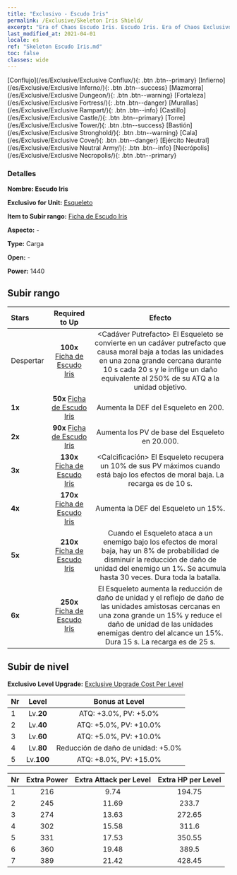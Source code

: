 ```yaml
---
title: "Exclusivo - Escudo Iris"
permalink: /Exclusive/Skeleton Iris Shield/
excerpt: "Era of Chaos Escudo Iris. Escudo Iris. Era of Chaos Exclusivo Escudo Iris. Esqueleto Exclusivo."
last_modified_at: 2021-04-01
locale: es
ref: "Skeleton Escudo Iris.md"
toc: false
classes: wide
---
```

 [Conflujo](/es/Exclusive/Exclusive Conflux/){: .btn .btn--primary} [Infierno](/es/Exclusive/Exclusive Inferno/){: .btn .btn--success} [Mazmorra](/es/Exclusive/Exclusive Dungeon/){: .btn .btn--warning} [Fortaleza](/es/Exclusive/Exclusive Fortress/){: .btn .btn--danger} [Murallas](/es/Exclusive/Exclusive Rampart/){: .btn .btn--info} [Castillo](/es/Exclusive/Exclusive Castle/){: .btn .btn--primary} [Torre](/es/Exclusive/Exclusive Tower/){: .btn .btn--success} [Bastión](/es/Exclusive/Exclusive Stronghold/){: .btn .btn--warning} [Cala](/es/Exclusive/Exclusive Cove/){: .btn .btn--danger} [Ejército Neutral](/es/Exclusive/Exclusive Neutral Army/){: .btn .btn--info} [Necrópolis](/es/Exclusive/Exclusive Necropolis/){: .btn .btn--primary} 

### Detalles
 **Nombre: Escudo Iris** 

 **Exclusivo for Unit:** [Esqueleto](/es/units/Skeleton/) 

 **Item to Subir rango:** [Ficha de Escudo Iris](/es/Items/con_913/)

 **Aspecto:** -

 **Type:** Carga

 **Open:** -

 **Power:** 1440

## Subir rango

  |     Stars    |  Required to Up | Efecto |
  |:-------------|:---------------:|:---------------:|
  |  Despertar  | **100x** [Ficha de Escudo Iris](/es/Items/con_913/) | <Cadáver Putrefacto> El Esqueleto se convierte en un cadáver putrefacto que causa moral baja a todas las unidades en una zona grande cercana durante 10 s cada 20 s y le inflige un daño equivalente al 250% de su ATQ a la unidad objetivo. |
  | **1x** <i class="fas fa-star"/> | **50x** [Ficha de Escudo Iris](/es/Items/con_913/) | Aumenta la DEF del Esqueleto en 200. |
  | **2x** <i class="fas fa-star"/> | **90x** [Ficha de Escudo Iris](/es/Items/con_913/) | Aumenta los PV de base del Esqueleto en 20.000. |
  | **3x** <i class="fas fa-star"/> | **130x** [Ficha de Escudo Iris](/es/Items/con_913/) | <Calcificación> El Esqueleto recupera un 10% de sus PV máximos cuando está bajo los efectos de moral baja. La recarga es de 10 s. |
  | **4x** <i class="fas fa-star"/> | **170x** [Ficha de Escudo Iris](/es/Items/con_913/) | Aumenta la DEF del Esqueleto un 15%. |
  | **5x** <i class="fas fa-star"/> | **210x** [Ficha de Escudo Iris](/es/Items/con_913/) | Cuando el Esqueleto ataca a un enemigo bajo los efectos de moral baja, hay un 8% de probabilidad de disminuir la reducción de daño de unidad del enemigo un 1%. Se acumula hasta 30 veces. Dura toda la batalla. |
  | **6x** <i class="fas fa-star"/> | **250x** [Ficha de Escudo Iris](/es/Items/con_913/) | <Entidad No Muerta> El Esqueleto aumenta la reducción de daño de unidad y el reflejo de daño de las unidades amistosas cercanas en una zona grande un 15% y reduce el daño de unidad de las unidades enemigas dentro del alcance un 15%. Dura 15 s. La recarga es de 25 s. |


## Subir de nivel
 **Exclusivo Level Upgrade:** [Exclusive Upgrade Cost Per Level](/Exclusive/ExclusiveUpgradeCostPerLevel/)

  |  Nr  |   Level  | Bonus at Level |
  |:-----|:--------:|:--------------:|
  | 1 | Lv.**20** | ATQ: +3.0%, PV: +5.0% |
  | 2 | Lv.**40** | ATQ: +5.0%, PV: +10.0% |
  | 3 | Lv.**60** | ATQ: +5.0%, PV: +10.0% |
  | 4 | Lv.**80** | Reducción de daño de unidad: +5.0% |
  | 5 | Lv.**100** | ATQ: +8.0%, PV: +15.0% |


  |  Nr  |  Extra Power | Extra Attack per Level | Extra HP per Level |
  |:-----|:--------:|:--------:|:--------:|
  | 1 | 216 | 9.74 | 194.75 |
  | 2 | 245 | 11.69 | 233.7 |
  | 3 | 274 | 13.63 | 272.65 |
  | 4 | 302 | 15.58 | 311.6 |
  | 5 | 331 | 17.53 | 350.55 |
  | 6 | 360 | 19.48 | 389.5 |
  | 7 | 389 | 21.42 | 428.45 |


